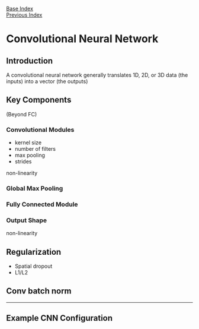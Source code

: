 [Base Index](../../index.md)  
[Previous Index](index.md)  
# Convolutional Neural Network

## Introduction

A convolutional neural network generally translates 1D, 2D, or 3D data
(the inputs) into a vector (the outputs)

## Key Components

(Beyond FC)

### Convolutional Modules

- kernel size
- number of filters
- max pooling
- strides

non-linearity

### Global Max Pooling


### Fully Connected Module


### Output Shape

non-linearity

## Regularization
- Spatial dropout
- L1/L2

## Conv batch norm

___

## Example CNN Configuration

